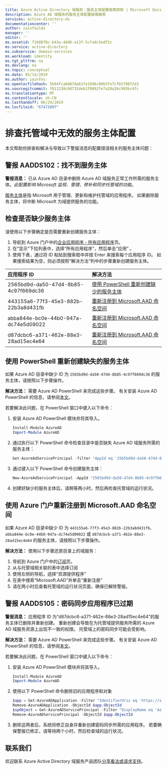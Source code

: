 ```yaml
---
title: Azure Active Directory 域服务：服务主体配置故障排除 | Microsoft Docs
description: Azure AD 域服务的服务主体配置疑难解答
services: active-directory-ds
documentationcenter: ''
author: iainfoulds
manager: ''
editor: ''
ms.assetid: f168870c-b43a-4dd6-a13f-5cfadc5edf2c
ms.service: active-directory
ms.subservice: domain-services
ms.workload: identity
ms.tgt_pltfrm: na
ms.devlang: na
ms.topic: conceptual
ms.date: 05/14/2019
ms.author: iainfou
ms.openlocfilehash: 5b94fca6087da61fe10d6c80b3fe7cfb5798f2d3
ms.sourcegitcommit: f811238c0d732deb1f0892fe7a20a26c993bc4fc
ms.translationtype: MT
ms.contentlocale: zh-CN
ms.lasthandoff: 06/29/2019
ms.locfileid: "67473897"
---
```

# <a name="troubleshoot-invalid-service-principal-configuration-for-your-managed-domain"></a>排查托管域中无效的服务主体配置

本文帮助你排查和解决与导致以下警报消息的配置错误相关的服务主体问题：

## <a name="alert-aadds102-service-principal-not-found"></a>警报 AADDS102：找不到服务主体

**警报消息：** 已从 Azure AD 目录中删除 Azure AD 域服务正常工作所需的服务主体。*此配置影响 Microsoft 监视、管理、修补和同步托管域的功能*。

[服务主体](../active-directory/develop/app-objects-and-service-principals.md)是指 Microsoft 用于管理、更新和维护托管域的应用程序。 如果删除服务主体，将中断 Microsoft 为域提供服务的功能。


## <a name="check-for-missing-service-principals"></a>检查是否缺少服务主体
请使用以下步骤确定是否需要重新创建服务主体：

1. 导航到 Azure 门户中的[企业应用程序 - 所有应用程序](https://portal.azure.com/#blade/Microsoft_AAD_IAM/StartboardApplicationsMenuBlade/AllApps)页。
2. 在“显示”下拉列表中，选择“所有应用程序”，然后单击“应用”    。
3. 使用下表，通过将 ID 粘贴到搜索框中并按 Enter 来搜索每个应用程序 ID。 如果搜索结果为空，则必须按照“解决方法”列中的步骤重新创建服务主体。

| 应用程序 ID | 解决方法 |
| :--- | :--- |
| 2565bd9d-da50-47d4-8b85-4c97f669dc36 | [使用 PowerShell 重新创建缺少的服务主体](#recreate-a-missing-service-principal-with-powershell) |
| 443155a6-77f3-45e3-882b-22b3a8d431fb | [重新注册到 Microsoft.AAD 命名空间](#re-register-to-the-microsoft-aad-namespace-using-the-azure-portal) |
| abba844e-bc0e-44b0-947a-dc74e5d09022  | [重新注册到 Microsoft.AAD 命名空间](#re-register-to-the-microsoft-aad-namespace-using-the-azure-portal) |
| d87dcbc6-a371-462e-88e3-28ad15ec4e64 | [重新注册到 Microsoft.AAD 命名空间](#re-register-to-the-microsoft-aad-namespace-using-the-azure-portal) |

## <a name="recreate-a-missing-service-principal-with-powershell"></a>使用 PowerShell 重新创建缺失的服务主体
如果 Azure AD 目录中缺少 ID 为 ```2565bd9d-da50-47d4-8b85-4c97f669dc36``` 的服务主体，请按照以下步骤操作。

**解决方法：** 需要 Azure AD PowerShell 来完成这些步骤。 有关安装 Azure AD PowerShell 的信息，请参阅[本文](https://docs.microsoft.com/powershell/azure/active-directory/install-adv2?view=azureadps-2.0.)。

若要解决此问题，在 PowerShell 窗口中键入以下命令：
1. 安装 Azure AD PowerShell 模块并将其导入。

    ```powershell
    Install-Module AzureAD
    Import-Module AzureAD
    ```

2. 通过执行以下 PowerShell 命令检查目录中是否缺失 Azure AD 域服务所需的服务主体：

    ```powershell
    Get-AzureAdServicePrincipal -filter "AppId eq '2565bd9d-da50-47d4-8b85-4c97f669dc36'"
    ```

3. 通过键入以下 PowerShell 命令创建服务主体：

    ```powershell
    New-AzureAdServicePrincipal -AppId "2565bd9d-da50-47d4-8b85-4c97f669dc36"
    ```

4. 创建好缺少的服务主体后，请稍等两小时，然后再检查托管域的运行状况。


## <a name="re-register-to-the-microsoft-aad-namespace-using-the-azure-portal"></a>使用 Azure 门户重新注册到 Microsoft.AAD 命名空间
如果 Azure AD 目录中缺少 ID 为 ```443155a6-77f3-45e3-882b-22b3a8d431fb```、```abba844e-bc0e-44b0-947a-dc74e5d09022``` 或 ```d87dcbc6-a371-462e-88e3-28ad15ec4e64``` 的服务主体，请按照以下步骤操作。

**解决方法：** 使用以下步骤还原目录上的域服务：

1. 导航到 Azure 门户中的[订阅](https://portal.azure.com/#blade/Microsoft_Azure_Billing/SubscriptionsBlade)页。
2. 从与托管域相关联的表中选择订阅
3. 使用左侧的导航，选择“资源提供程序” 
4. 在表中搜索“Microsoft.AAD”并单击“重新注册” 
5. 请在两小时后查看托管域的运行状况页面，确保已解除警报。


## <a name="alert-aadds105-password-synchronization-application-is-out-of-date"></a>警报 AADDS105：密码同步应用程序已过期

**警报消息：** 应用程序 ID 为“d87dcbc6-a371-462e-88e3-28ad15ec4e64”的服务主体已删除并重新创建。 重新创建会导致在为托管域提供服务所需的 Azure AD 域服务资源上出现不一致的权限。 托管域上的密码同步可能会受影响。


**解决方法：** 需要 Azure AD PowerShell 来完成这些步骤。 有关安装 Azure AD PowerShell 的信息，请参阅[本文](https://docs.microsoft.com/powershell/azure/active-directory/install-adv2?view=azureadps-2.0.)。

若要解决此问题，在 PowerShell 窗口中键入以下命令：
1. 安装 Azure AD PowerShell 模块并将其导入。

    ```powershell
    Install-Module AzureAD
    Import-Module AzureAD
    ```
2. 使用以下 PowerShell 命令删除旧的应用程序和对象

    ```powershell
    $app = Get-AzureADApplication -Filter "IdentifierUris eq 'https://sync.aaddc.activedirectory.windowsazure.com'"
    Remove-AzureADApplication -ObjectId $app.ObjectId
    $spObject = Get-AzureADServicePrincipal -Filter "DisplayName eq 'Azure AD Domain Services Sync'"
    Remove-AzureADServicePrincipal -ObjectId $app.ObjectId
    ```
3. 删除这两者后，系统将修正自身并重新创建密码同步所需的应用程序。 若要确保警报已修正，请等待两个小时，然后检查域的运行状况。


## <a name="contact-us"></a>联系我们
欢迎联系 Azure Active Directory 域服务产品团队[分享看法或请求支持](contact-us.md)。

